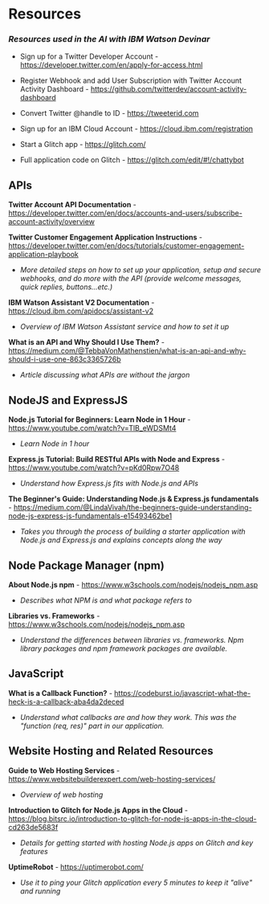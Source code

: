 # Resources

### *Resources used in the AI with IBM Watson Devinar*
* Sign up for a Twitter Developer Account - https://developer.twitter.com/en/apply-for-access.html
* Register Webhook and add User Subscription with Twitter Account Activity Dashboard - https://github.com/twitterdev/account-activity-dashboard
* Convert Twitter @handle to ID - https://tweeterid.com
* Sign up for an IBM Cloud Account - https://cloud.ibm.com/registration
* Start a Glitch app - https://glitch.com/

* Full application code on Glitch - https://glitch.com/edit/#!/chattybot

## APIs

**Twitter Account API Documentation** - https://developer.twitter.com/en/docs/accounts-and-users/subscribe-account-activity/overview

**Twitter Customer Engagement Application Instructions** - https://developer.twitter.com/en/docs/tutorials/customer-engagement-application-playbook
  * *More detailed steps on how to set up your application, setup and secure webhooks, and do more with the API (provide welcome messages, quick replies, buttons...etc.)*

**IBM Watson Assistant V2 Documentation** - https://cloud.ibm.com/apidocs/assistant-v2
  * *Overview of IBM Watson Assistant service and how to set it up*

**What is an API and Why Should I Use Them?** - https://medium.com/@TebbaVonMathenstien/what-is-an-api-and-why-should-i-use-one-863c3365726b
  * *Article discussing what APIs are without the jargon*

## NodeJS and ExpressJS

**Node.js Tutorial for Beginners: Learn Node in 1 Hour** - https://www.youtube.com/watch?v=TlB_eWDSMt4
  * *Learn Node in 1 hour*

**Express.js Tutorial: Build RESTful APIs with Node and Express** - https://www.youtube.com/watch?v=pKd0Rpw7O48
  * *Understand how Express.js fits with Node.js and APIs*

**The Beginner's Guide: Understanding Node.js & Express.js fundamentals** - https://medium.com/@LindaVivah/the-beginners-guide-understanding-node-js-express-js-fundamentals-e15493462be1
  * *Takes you through the process of building a starter application with Node.js and Express.js and explains concepts along the way*

## Node Package Manager (npm)

**About Node.js npm** - https://www.w3schools.com/nodejs/nodejs_npm.asp
  * *Describes what NPM is and what package refers to*

**Libraries vs. Frameworks** - https://www.w3schools.com/nodejs/nodejs_npm.asp
  * *Understand the differences between libraries vs. frameworks. Npm library packages and npm framework packages are available.*

## JavaScript

**What is a Callback Function?** - https://codeburst.io/javascript-what-the-heck-is-a-callback-aba4da2deced
  * *Understand what callbacks are and how they work. This was the "function (req, res)" part in our application.*

## Website Hosting and Related Resources

**Guide to Web Hosting Services** - https://www.websitebuilderexpert.com/web-hosting-services/
  * *Overview of web hosting*

**Introduction to Glitch for Node.js Apps in the Cloud** - https://blog.bitsrc.io/introduction-to-glitch-for-node-js-apps-in-the-cloud-cd263de5683f
  * *Details for getting started with hosting Node.js apps on Glitch and key features*

**UptimeRobot** - https://uptimerobot.com/
  * *Use it to ping your Glitch application every 5 minutes to keep it "alive" and running* 
